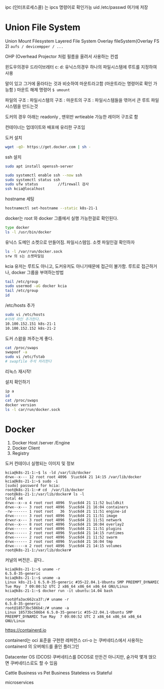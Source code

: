 ipc (인터프로세스콜) 는 ipcs 명령어로 확인가능
uid /etc/passwd 여기에 저장


# Union File System
Union Mount Filesystem
Layered File System
Overlay fileSystem(Overlay FS 2)
```aufs / devicempper / ...```


OHP (Overhead Projector 처럼 필름을 올려서 사용하는 컨셉

윈도우의경우 드라이브레터 c: d:
유닉스의경우 하나의 파일시스템에 루트를 지정하여 사용

말이 있고 그거에 올라타는 것과 비슷하여 마운트라고함 (마운트라는 명령어로 확인 가능함 ) 
마운트 해제 명령어
```$ umount```


파일의 구조 : 
파일시스템의 구조 :
마운트의 구조 : 파일시스템들을 엮어서 큰 루트 파일 시스템을 만드는것


도커의 경우 아래는 readonly , 맨위만 wrtieable 가능한 레이어 구조로 함

컨테이너는 업데이트와 배포에 유리한 구조임


도커 설치
``` sh
wget -qO- https://get.docker.com | sh -
```

ssh 설치
``` sh
sudo apt install openssh-server

sudo systemctl enable ssh --now ssh
sudo systemctl status ssh
sudo ufw status         //firewall 검사
ssh kcia@localhost      
```

hostname 세팅
``` sh
hostnamectl set-hostname --static k8s-21-1
```

docker는 root 와 docker 그룹에서 실행 가능한걸로 확인된다.
``` sh
type docker 
ls -l /usr/bin/docker
```

유닉스 도메인 소켓으로 만들어짐. 파일시스템임. 소켓 파일인걸 확인하자
``` sh
ls -l /var/run/docker.sock
srw 의 s는 소켓파일임
```

kcia 유저는 루트도 아니고, 도커유저도 아니기때문에  접근이 불가함.
루트로 접근하거나, docker 그룹을 부여하는방법
``` sh
tail /etc/group
sudo usermod -aG docker kcia
tail /etc/group
id
```

/etc/hosts 추가
``` sh
sudo vi /etc/hosts
#아래 라인 추가한다.
10.100.152.151 k8s-21-1
10.100.152.152 k8s-21-2
```

도커 스왑을 꺼주는게 좋다.
``` sh
cat /proc/swaps
swapoof -a
sudo vi /etc/fstab 
# swapfile 주석 처리한다
```

리눅스 재시작!

설치 확인하기
``` sh
ip a
id
cat /proc/swaps
docker version
ls -l car/run/docker.sock
```




# Docker
1. Docker Host /server /Engine
2. Docker Client
3. Registry



도커 컨테이너 실행되는 이미지 및 정보
```
kcia@k8s-21-1:~$ ls -ld /var/lib/docker
drwx--x--- 12 root root 4096  5\uc6d4 21 14:15 /var/lib/docker
kcia@k8s-21-1:~$ sudo -i
[sudo] password for kcia: 
root@k8s-21-1:~# cd  /var/lib/docker
root@k8s-21-1:/var/lib/docker# ls -l
total 44
drwx--x--x 4 root root 4096  5\uc6d4 21 11:52 buildkit
drwx--x--- 3 root root 4096  5\uc6d4 21 16:04 containers
-rw------- 1 root root   36  5\uc6d4 21 11:51 engine-id
drwx------ 3 root root 4096  5\uc6d4 21 11:51 image
drwxr-x--- 3 root root 4096  5\uc6d4 21 11:51 network
drwx--x--- 8 root root 4096  5\uc6d4 21 16:04 overlay2
drwx------ 4 root root 4096  5\uc6d4 21 11:51 plugins
drwx------ 2 root root 4096  5\uc6d4 21 14:15 runtimes
drwx------ 2 root root 4096  5\uc6d4 21 11:52 swarm
drwx------ 2 root root 4096  5\uc6d4 21 16:04 tmp
drwx-----x 2 root root 4096  5\uc6d4 21 14:15 volumes
root@k8s-21-1:/var/lib/docker# 
```



커널의 버전은.. 같다..
```
kcia@k8s-21-1:~$ uname -r
6.5.0-35-generic
kcia@k8s-21-1:~$ uname -a
Linux k8s-21-1 6.5.0-35-generic #35~22.04.1-Ubuntu SMP PREEMPT_DYNAMIC Tue May  7 09:00:52 UTC 2 x86_64 x86_64 x86_64 GNU/Linux
kcia@k8s-21-1:~$ docker run -it ubuntu:14.04 bash

root@fa3ac662ca37:/# uname -r
6.5.0-35-generic
root@18573bc586b4:/# uname -a
Linux 18573bc586b4 6.5.0-35-generic #35~22.04.1-Ubuntu SMP PREEMPT_DYNAMIC Tue May  7 09:00:52 UTC 2 x86_64 x86_64 x86_64 GNU/Linux
```

https://containerd.io

containerd는 oci 표준을 구현한 레퍼런스
cri-o 는 쿠버네티스에서 사용하는 containerd 의 오버헤드를 줄인 플러그인


Datacenter OS (DCOS)
쿠버네티스를 DCOS로 만든건 아니지만,  숟가락 몇개 얹으면 쿠버네티스로도 할 수 있음

Cattle Business vs Pet Business
Stateless vs Stateful

microservices



